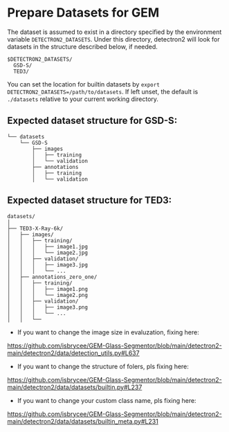 # Prepare Datasets for GEM

The dataset is assumed to exist in a directory specified by the environment variable
`DETECTRON2_DATASETS`.
Under this directory, detectron2 will look for datasets in the structure described below, if needed.
```
$DETECTRON2_DATASETS/
  GSD-S/
  TED3/
```

You can set the location for builtin datasets by `export DETECTRON2_DATASETS=/path/to/datasets`.
If left unset, the default is `./datasets` relative to your current working directory.

[comment]: <> (The [model zoo]&#40;https://github.com/facebookresearch/MaskFormer/blob/master/MODEL_ZOO.md&#41;)

[comment]: <> (contains configs and models that use these builtin datasets.)

## Expected dataset structure for GSD-S:
```
└── datasets
    └── GSD-S
        ├── images
        │   ├── training
        │   └── validation
        ├── annotations
        │   ├── training
        │   └── validation
```

## Expected dataset structure for TED3:

```
datasets/
│
├── TED3-X-Ray-6k/
│   ├── images/
│   │   ├── training/
│   │   │   ├── image1.jpg
│   │   │   └── image2.jpg
│   │   ├── validation/
│   │   │   ├── image3.jpg
│   │   │   └── ...
│   ├── annotations_zero_one/
│   │   ├── training/
│   │   │   ├── image1.png
│   │   │   └── image2.png
│   │   ├── validation/
│   │   │   ├── image3.png
│   │   │   └── ...
│   │   └── 
```

- If you want to change the image size in evaluzation, fixing here:

https://github.com/isbrycee/GEM-Glass-Segmentor/blob/main/detectron2-main/detectron2/data/detection_utils.py#L637

- If you want to change the structure of folers, pls fixing here:

https://github.com/isbrycee/GEM-Glass-Segmentor/blob/main/detectron2-main/detectron2/data/datasets/builtin.py#L237

- If you want to change your custom class name, pls fixing here:

https://github.com/isbrycee/GEM-Glass-Segmentor/blob/main/detectron2-main/detectron2/data/datasets/builtin_meta.py#L231

